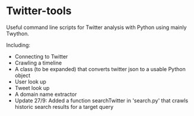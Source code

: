 # Twitter-tools
Useful command line scripts for Twitter analysis with Python using mainly Twython. 

Including: 
- Connecting to Twitter
- Crawling a timeline
- A class (to be expanded) that converts twitter json to a usable Python object
- User look up
- Tweet look up
- A domain name extractor
- Update 27/9: Added a function searchTwitter in 'search.py' that crawls historic search results for a target query
